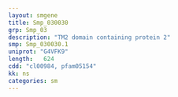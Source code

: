 ```yaml
---
layout: smgene
title: Smp_030030
grp: Smp_03
description: "TM2 domain containing protein 2"
smp: Smp_030030.1
uniprot: "G4VFK9"
length:   624
cdd: "cl00984, pfam05154"
kk: ns
categories: sm
---
```

